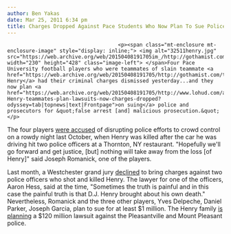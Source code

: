 ```yaml
---
author: Ben Yakas
date: Mar 25, 2011 6:34 pm
title: Charges Dropped Against Pace Students Who Now Plan To Sue Police
---
```


	
										<p><span class="mt-enclosure mt-enclosure-image" style="display: inline;"> <img alt="32511henry.jpg" src="https://web.archive.org/web/20150408191705im_/http://gothamist.com/attachments/byakas/32511henry.jpg" width="230" height="428" class="image-left"> </span>Four Pace University football players who were teammates of slain teammate <a href="https://web.archive.org/web/20150408191705/http://gothamist.com/tags/danroyhenry">Danroy Henry</a> had their criminal charges dismissed yesterday...and they now plan <a href="https://web.archive.org/web/20150408191705/http://www.lohud.com/article/20110325/NEWS02/103250332/Danroy-Henry-teammates-plan-lawsuits-now-charges-dropped?odyssey=tab|topnews|text|Frontpage">on suing</a> police and prosecutors for &quot;false arrest [and] malicious prosecution.&quot; </p>

<p>The four players <a href="https://web.archive.org/web/20150408191705/http://www.nypost.com/p/news/local/pace_pass_ZKzeM0VzlgS8l7mnXxFlUL?CMP=OTC-rss&amp;FEEDNAME=">were accused</a> of disrupting police efforts to crowd control on a rowdy night last October, when Henry was killed after the car he was driving hit two police officers at a Thornton, NY restaurant. &quot;Hopefully we&apos;ll go forward and get justice, [but] nothing will take away from the loss [of Henry]&quot; said Joseph Romanick, one of the players.</p>

<p>Last month, a Westchester grand jury <a href="https://web.archive.org/web/20150408191705/http://gothamist.com/2011/02/15/no_indictment_in_fatal_police_shoot.php">declined</a> to bring charges against two police officers who shot and killed Henry. The lawyer for one of the officers, Aaron Hess, said at the time, &quot;Sometimes the truth is painful and in this case the painful truth is that D.J. Henry brought about his own death.&quot; Nevertheless, Romanick and the three other players, Yves Delpeche, Daniel Parker, Joseph Garcia, plan to sue for at least $1 million. The Henry family <a href="https://web.archive.org/web/20150408191705/http://gothamist.com/2011/01/12/parents_of_slain_pace_student_plan.php">is planning</a> a $120 million lawsuit against the Pleasantville and Mount Pleasant police.</p>					
										
									
				